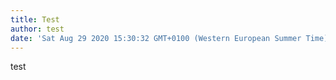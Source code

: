 ```yaml
---
title: Test
author: test
date: 'Sat Aug 29 2020 15:30:32 GMT+0100 (Western European Summer Time)'
---
```

test